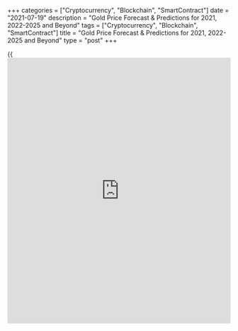 +++
categories = ["Cryptocurrency", "Blockchain", "SmartContract"]
date = "2021-07-19"
description = "Gold Price Forecast & Predictions for 2021, 2022-2025 and Beyond"
tags = ["Cryptocurrency", "Blockchain", "SmartContract"]
title = "Gold Price Forecast & Predictions for 2021, 2022-2025 and Beyond"
type = "post"
+++

{{<iframe id="large-banner" src="https://www.bounty.group/#slide=9.0" width="100%" height="600" scrolling="no" style="border: 0px solid rgb(216, 221, 230); border-radius: 3px;">}}

2021-07-19

2021-07-19

Gold Price Forecast & Prediction: 2021 and BeyondJana Kane

After falling below $1200 per ounce in 2018, gold rebounded sharply over
the next 12 months, and a significant bullish trend began. Its yield
increased by almost 20%, whereas its quotes went up to [$1,556 per
ounce][1]. The rally continued in 2020. The COVID-19 pandemic increased
the popularity of the precious metal as a hedging instrument, which has
led to an increase in its price.

In January 2021, the price of gold fell due [to the Biden
administration’s ][2]$1.9 trillion coronavirus relief package. The price
of gold would fall every time the US government announced anti-
coronavirus programs and plans. In March 2021, the price declined due to
[economic recovery, which][3] was possible thanks to vaccinations. In
March, the price was $1,696.25, which was even lower than in January. At
the beginning of June, the price went up to $1.896.60 - back to
January’s figures - but failed to maintain this level and fell to
$1,755.45 due to the changes in[ the US dollar rate][4].

In this article, we'll look into [historical](https://www.fintechee.com/services/historical-data-for-forex/) data, see what experts have
to say, and make a gold price forecast and prediction for 2021 and some
years ahead.

The article covers the following subjects:

## A Recent History of Gold

Western [investor](https://www.fintechee.com/tutorial-for-forex-trading/investor-mode/)s' interest in gold led to an increase in its rate from
a minimum of $1160 in the summer of 2018 to a record high of [almost
$2073][5] in August of this year. During this time, the precious metal
has become one of the most attractive financial assets on the planet.
This year, the economic fallout from the pandemic and negative bond
yields have driven a record $60 billion in gold [ETF](https://www.fixpro.org/post/etf-liquidity/) capital growth. This
is twice as much as in 2009, at the height of the financial crisis.

The pandemic has convinced [investor](https://www.fintechee.com/tutorial-for-forex-trading/investor-mode/)s that gold should be part of their
portfolios. The precious metal has become a leading hedge against
volatility in equity markets and negative interest rates. Gold turned
out to be one of the most attractive assets in 2020.

Large [investor](https://www.fintechee.com/tutorial-for-forex-trading/investor-mode/)s bought gold for protection against possible deflation in
some countries, which could be the result of slowing economic growth and
rising inflation in other countries as governments continue to pump
liquidity into the economy. For instance, the American bank [JPMorgan
earned about 1 billion dollars][6] this year from trading in precious
metals (mainly gold). According to the consulting company Coalition,
this year, revenue from trading in precious metals from the 50 largest
investment banks will double and reach a nine-year high of $2.5 billion.

Even Warren Buffett changed his mind about gold. Previously, he
considered precious metals a useless asset. This year, his Berkshire
Hathaway Inc. [acquired][7] 20.9 million shares of one of the world's
largest gold mining companies - Barrick Gold Corp. (Canada).

However, demand in the main gold consuming countries, India and China,
has not been up to par this year. People sold their savings in gold or
pledged them when the precious metal rose to a record high in local
currencies. The high cost of the precious yellow metal and the economic
turmoil caused by the pandemic have crippled consumer demand. Therefore,
in the first half of the year, [jewelry purchases decreased in volume by
46%][8] compared to the same period last year. The reason is quarantine
and a decrease in the income of the population.

Investors will continue to fill the gap in demand. This year, exchange-
traded funds will accumulate 1205 tons of precious metal in their
reserves, three times more than in 2019. The figure may reach 1,362 tons
next year.

Central banks have been buying precious metals quarterly since early
2011. In the third quarter of this year, they became net sellers,
reducing reserves by 12.1 tons. Nonetheless, CBRs remain net buyers
annually as demand for the first three quarters was 220.6 tons. In all
likelihood, they will maintain this status in 2020, although the volume
of purchases will be less than in the previous two years. Russia has
suspended purchases, and China has not reported an increase in reserves
since September 2019.

## Gold Price Today

The yellow metal rose 17% in the first half of 2020 and another 10% in
July, and it reached a record high of $2073 per ounce on August 6. Since
then, an ounce of gold has dropped to $1,844 amid [news](https://www.letsplayfx.com/blog/forex-news-website/) of a coronavirus
vaccine. However, the euphoria about the vaccine is premature. The
pandemic is not leaving the agenda. Nevertheless, this year's yield on
the precious metal was in the range of 16-30%. Note that many forecasts
for 2020 assumed the growth of precious metal quotations to $1600-1700
per ounce in the event of increased geopolitical and economic
instability.

The economic recovery from the COVID-19 pandemic continued, and
increasing inflation expectations in April and May 2021 led to a lower
price. Overall, in January-March 2021, we could see a decline in the
price of gold due to US employment figures going up. Gold dropped by
4.7% to $1,774.80 per ounce on June 16, its lowest level since late
April. The pullback came after a statement from the Federal Open Market
Committee sounded an optimistic note on the recovery of the US economy.

The current price of gold is $1 812.61.



## Gold Price Prediction for 2021: What Do Experts Predict?

In May 2021, consumers from China showed great demand for gold due to
the beginning of the holiday and wedding season. Still, the escalation
of the COVID-19 pandemic disrupted purchasing in India - one of the
major global markets.

The gold price remaining below $1,800 per ounce indicates a “lack of an
immediate impetus to buy the yellow metal,” analysts at Canadian bank TD
Securities said in June 2021, “as the Fed clarified its reaction
function with respect to an upside scenario in inflation, which suggests
the Fed isn't behind the curve by any means.”

Speaking on the gold price outlook, [Amit Sajeja, Vice President][9] of
Research at Motilal Oswal, said, "Gold price is going through
consolidation, and the trend is expected to continue for the next month
till it is trading in the range of ₹48,300 ($646.34) to ₹49,500
($662.40) per 10 gm. However, I would advise gold [investor](https://www.fintechee.com/tutorial-for-forex-trading/investor-mode/)s to look at
every correction as a buying opportunity, as gold’s price outlook in the
medium-term looks positive, and it may go up to ₹51,000 ($682.47) per 10
gm in the medium-term time-horizon."

[According to analysts at Australian bank ANZ][10], "Gold's upside looks
limited by rising yield and buoyant risky assets." ANZ's gold price
prediction says that the precious metal is expected to rise up to $2,000
per ounce by the end of September but then fall back to $1,900 by the
end of 2021 and $1,800 by mid-2022.

Analysts at Citibank, as well as ABN, noted that the gold price has
dropped below technical support at $1,750-1,765 per ounce, and their
year-end target of $1,700 per ounce, before ticking higher."

According to our forecast, in 2021, there should be a rise in the rate
of gold, but not above $2,000 per ounce. The following factors will
facilitate this:

  1. The increase in inflationary expectations and the weakening of the US currency will result from generous fiscal and monetary stimulus.

  2. An increase in investment demand and a gradual recovery in consumer demand in China and India will support the precious metal rate at a high level.

  3. Government bonds (government debt) will not play the role of defensive assets in the face of inflation and negative interest rates since they will cease to generate income.

At the same time, the opportunity cost of owning gold decreases. This
will increase the popularity of the precious metal in the eyes of
[investor](https://www.fintechee.com/tutorial-for-forex-trading/investor-mode/)s in 2021.

All Western countries are experiencing unprecedented growth in the money
supply. From the beginning of February to the end of October, the
aggregate volume of money supply in the United States increased from
$15.4 billion to $18.8 billion, an increase of 22%. In the United
States, the Eurozone, the United Kingdom, and Japan, the figure rose
15.7% from February to September 2020. Consequently, the risk of higher
inflation in 2021 is very high.

According to Wallet Investor, the closing price for 2021 will be
$1.895.41. The prognosis for the rest of the year is positive, and no
strong declines are expected.

The Economy Forecast Agency is not so optimistic, though. Its experts
expect a downtrend until October. The price will fall to $1,508. After a
little up trending in November and December, we will see the second
decline - the closing price in December will be $1,507.

Month

|

Open

|

Low-High

|

Close  
  
---|---|---|---  
  
Jul

|

1776

|

1612-1792

|

1697  
  
Aug

|

1697

|

1528-1697

|

1608  
  
Sep

|

1608

|

1433-1608

|

1508  
  
Oct

|

1508

|

1508-1681

|

1601  
  
Nov

|

1601

|

1527-1687

|

1607  
  
Dec

|

1607

|

1432-1607

|

1507  
  
## Gold Technical Analysis

[XAU/USD][11] technical analysis: big time frames.



First, define global trends in the gold market. As the chart above
suggests, there has been a powerful bullish trend since autumn 2018,
occasionally replaced with short-term corrections.

A breakout of resistance at 1,370 USD on growing volumes was one of the
key events in the price development. Now, that level serves as a strong
support level.

Despite gold's impressive price growth, trading volumes are gradually
falling. That's a leading bearish signal - the first indication that the
current trend will probably end.

Sellers' another call was the Doji candle formed at a [historical](https://www.fintechee.com/services/historical-data-for-forex/) peak of
2,075 USD in August. That level is now a severe obstacle for the buyer.

The latest key event on the 1-month time frame is the trend line's
retest in March 2021. It's another signal of a bearish reversal.

### Gold price prediction for next three months



To make a 3-month gold forecast, look at the weekly time frame. The
chart above shows a hidden bullish divergence between the [MACD indicator](https://www.algotradesoft.org/custom-indicator/macd.html)
and the price chart. RSI is near the oversold territory's limits.

Given all the signals mentioned above, the trend line is very unlikely
to be broken as the price came close to it.

Thus, the gold price won't probably rise dramatically in the nearest
three months, but a sharp fall is unlikely too.

The [Bollinger Bands](https://www.algotradesoft.org/custom-indicator/bollinger-bands.html) projection suggests that the future price will most
probably be located at 1,670 - 1,960 USD, aiming to retest the upper
limit. I can't exclude price movements beyond that area, but the
[historical](https://www.fintechee.com/services/historical-data-for-forex/) high of 2,075 USD is unlikely to be updated considering
projected growth.

### What will be the price of gold in 2021?



To make a realistic long-term forecast for the [XAUUSD][11], let's
analyze the past years' price [history](https://www.fixpro.org/post/chargeless-historical-data-api-backtesting/).

Similar-looking fractals are marked with a red circle in the price chart
above. The 2011-2012 scenarios are very likely to repeat themselves.
Back then, the trend reversed through a double top formation.

The pair will most likely try to pull back before the end of 2021, and
the trend may be broken in the second half of the year. The support
level at 1.370 US dollars mentioned earlier limits the fall.

Next, the gold rate may be moving in a flat range, but the [XAUUSD][11]
still has the potential for continuing its bullish trend.



Based on the above scenario and using [Bollinger Bands](https://www.algotradesoft.org/custom-indicator/bollinger-bands.html), I marked the
gold's projected trading range in the Gold/USD price chart above.

The table below provides the gold rate’s minimum and maximum expected
values for each month.

Month

|

XAUUSD price  
  
---|---  
  
Minimum

|

Maximum  
  
March 2021

|

1,670

|

1,810  
  
April

 2021

|

1,685

|

1,825  
  
May 2021

|

1,690

|

2,140  
  
June 2021

|

1,755

|

1,930  
  
July 2021

|

1,800

|

1,980  
  
August

 2021

|

1,830

|

2,005  
  
September

 2021

|

1,865

|

2,040  
  
October

 2021

|

1,840

|

2,060  
  
November

 2021

|

1,815

|

2,020  
  
December

 2021

|

1,700

|

1,970  
  
XAUUSD Technical analysis is presented by [Mikhail Hypov][12].

[Check  XAU/USD short-term forecasts][13] and trading signals based on
technical analysis in our blog!

## Gold weekly price forecast as of 19.07.2021

Gold is trading in the medium-term downtrend with a target in the Target
Zone 2, 1736 – 1727. The price is now falling. It will be relevant to
sell when there is a pattern. The false breakout pattern to sell will
appear when level 1792 is broken out. According to the pattern, one
should enter short trades with the first target at level 1756.

However, if the support at 1792 is held up, the upward correction should
continue, and the upside target will be the trend key resistance 1849 –
1840.

[][14]

### [XAUUSD][11] Trading ideas for the week:

Buy according to the pattern in the zone of 1812 - 1792. TakeProfit:
Target Zone 1849 - 1840. StopLoss: according to the pattern rules.

 _Technical analysis based on margin zones methodology was provided by
an independent analyst,_[ _Alex Rodionov_][15] _._

## Gold Price Forecast 2022

On the supply side, gold production is rebounding from the shutdowns
following the start of the Corona-crisis. Analysts expect that
production will expand through 2022, given that prices are well above
production costs. The World Bank forecasts prices to average 4% lower in
2021 and decline further in 2022.

The opening price is believed to be $1,902.21. The price will go up all
the way till December 2022. In July, the opening price will reach
$2,031.39, but it won’t be able to hold this position for long. However,
the price will be able to recover, so the closing price of the last day
in December will be $2,141.7.

January 2022 will begin with the opening price of $1,507. Until the end
of the summer, some ups and downs are expected. At the end of June, the
closing price is thought to be $1,424. However, after that, we can see
stable growth up to $1,682 - that is the closing price in December.

Month

|

Open

|

Low-High

|

Close  
  
---|---|---|---  
  
Jan

|

1507

|

1410-1558

|

1484  
  
Feb

|

1484

|

1471-1625

|

1548  
  
Mar

|

1548

|

1420-1570

|

1495  
  
Apr

|

1495

|

1399-1547

|

1473  
  
May

|

1473

|

1354-1496

|

1425  
  
Jun

|

1425

|

1353-1495

|

1424  
  
Jul

|

1424

|

1424-1588

|

1512  
  
Aug

|

1512

|

1471-1625

|

1548  
  
Sep

|

1548

|

1504-1662

|

1583  
  
Oct

|

1583

|

1583-1765

|

1681  
  
Nov

|

1681

|

1599-1767

|

1683  
  
Dec

|

1683

|

1598-1766

|

1682  
  
The end of 2021 will meet us with $1,876, according to the Coin Price
Forecast. By the middle of 2022, the price will rocket up to $2,097, and
the growth will maintain till the end of the year, when the closing
price will be $2,257.

## Gold Price Forecast 2023

Overall, the price of gold in 2023 will go up, and no significant falls
are expected. However, [investor](https://www.fintechee.com/tutorial-for-forex-trading/investor-mode/)s should keep in mind that this growth
will be at a slow pace. There is good [news](https://www.letsplayfx.com/blog/forex-news-website/) for long-term [investor](https://www.fintechee.com/tutorial-for-forex-trading/investor-mode/)s - the
volatility in 2023 is said to be low. Let's dive into the details.

The opening price in January will be $2,156.09. The whole year will show
stable growth with slightly slower speed in September and October. At
the end of June, the average price will be $2,275.44. The last day of
2023 will leave us with $2,403.78.

The opening price in 2023 will be $1,682. In April and June, two falls
are expected. By the beginning of July, the opening price will be
$1,864. A downtrend will start in November (the month will open with
$2,063 and close with $2,054), making the closing price in December
$2,014.

Month

|

Open

|

Low-High

|

Close  
  
---|---|---|---  
  
Jan

|

1682

|

1673-1849

|

1761  
  
Feb

|

1761

|

1723-1905

|

1814  
  
Mar

|

1814

|

1667-1843

|

1755  
  
Apr

|

1755

|

1715-1895

|

1805  
  
May

|

1805

|

1667-1843

|

1755  
  
Jun

|

1755

|

1755-1957

|

1864  
  
Jul

|

1864

|

1820-2012

|

1916  
  
Aug

|

1916

|

1916-2134

|

2032  
  
Sep

|

2032

|

1964-2170

|

2067  
  
Oct

|

2067

|

1960-2166

|

2063  
  
Nov

|

2063

|

1951-2157

|

2054  
  
Dec

|

2054

|

1913-2115

|

2014  
  
$2,257 will be the price at the beginning of 2023. By the middle of the
year, it will manage to go up to $2,346. The growth will continue to
make all [investor](https://www.fintechee.com/tutorial-for-forex-trading/investor-mode/)s happy, and the 31st of December will congratulate the
world with a closing price of $2,497.

## Gold Price Forecast 2025-2030

Though it is hard to say for sure for such a long period of time,
experts from different resources concur that gold will continue rising.
However, they have opposite opinions about the speed of this growth.

The opening price in 2025 will be $2,668.17. The closing price in June
2025 will be $2,800.81, and it will continue going up - at the end of
December, the closing price will be $2,922.15. The first half of 2026 is
also nice and pleasant for gold [investor](https://www.fintechee.com/tutorial-for-forex-trading/investor-mode/)s. The beginning of January will
bring $2,923.75. The end of June will meet us with $3,056.73.
Unfortunately, there is no further information about the gold price.

Month

|

Open

|

Low-High

|

Close  
  
---|---|---|---  
  
Jan

|

2085

|

1971-2179

|

2075  
  
Feb

|

2075

|

1975-2183

|

2079  
  
Mar

|

2079

|

1902-2102

|

2002  
  
Apr

|

2002

|

1987-2197

|

2092  
  
May

|

2092

|

2032-2246

|

2139  
  
Jun

|

2139

|

1990-2200

|

2095  
  
Jul

|

2095

|

2004-2214

|

2109  
  
Aug

|

2109

|

2020-2232

|

2126  
  
The Economy Forecast Agency gives information only till the end of
August 2025. The beginning of the year will be marked with a small
decline. The opening price in January will be $2,085. It will continue
falling till the beginning of April when it is going to reach $2,002.
The price will grow till the beginning of June when it becomes $2,139.
It won’t be able to hold that mark for a long time and will have fallen
to $2,109 by the end of July. However, it will go up again and will rise
up to $2,126 by the end of August.

2024 will end with a closing price of $2,944. The figures will go up
drastically, and by the middle of 2025, the price will reach $3,225. The
growth won’t be so fast - the end of 2025 will bring only $3,230. Faster
growth will begin in the middle of 2027 - the price will be $3,678. The
line of $4,000 will be crossed at the end of 2028, and the closing price
will be $4,059. The end of 2030 will bring us $4,694.

Year

|

Mid-Year

|

Year-End

|

Tod/End,%  
  
---|---|---|---  
  
2025

|

$3,225

|

$3,230

|

+78%  
  
2026

|

$3,512

|

$3,545

|

+96%  
  
2027

|

$3,678

|

$3,933

|

+117%  
  
2028

|

$3,973

|

$4,059

|

+124%  
  
2029

|

$4,287

|

$4,320

|

+139%  
  
2030

|

$4,483

|

$4,694

|

+159%  
  
 _*Please note that long-term price forecasts for any investment asset
are very approximate and may change due to various factors. Keep reading
to find out which factors may[affect the price of gold][15]._

## How Has the Price of Gold Changed Over Time?

Below is a chart that shows how the price of gold changed over the past
ten years. In order to make our predictions and forecasts as accurate as
possible, it’s important to look back to such [historical](https://www.fintechee.com/services/historical-data-for-forex/) data.



 _Source: Goldprice.org, the screenshot was taken on July 6, 2021_

One of the biggest drivers of gold [is currency values][16]. Because
gold is denominated in dollars, USD can have a significant impact on the
price of gold. A weaker dollar makes gold relatively less expensive for
foreign buyers and may lift prices. On the other hand, a stronger dollar
makes gold relatively more expensive for foreign buyers, thus possibly
lowering prices.

The price at the beginning of 2019 was $1,413.75. Though it fell
insignificantly in April to $1,353.26, it continued going up till August
and became $1,601.35. However, in November, the price lowered to
$1,524.80. The reason for this was the falling gold demand in India.
Actually, it fell to its lowest level in three years. [The World Gold
Council (WGC)][17] explained that this was due to  domestic prices
climbing to a record against a backdrop of falling earnings in rural
areas.

The price was able to recover and rose up to $2,063.56 in August 2020.
[This peak][18] hasn’t been reached again yet. [The coronavirus
pandemic][19] and the unprecedented flow of money supply by government
stimulus triggered sharp buying in the bullion metal in both domestic
and global markets in 2020.

The price didn’t manage to maintain this high and fell to $1,840.38 in
November 2020. [Pfizer][20] was the main reason. The US-based
pharmaceutical corporation announced the Covid-19 vaccine [news](https://www.letsplayfx.com/blog/forex-news-website/). They
made a surprising announcement regarding the status of their coronavirus
vaccine trial.

The price managed to recover a little bit, but that didn’t save it from
another fall in March 2021 - it fell to $1,742.68 as the dollar[
strengthened][21] after the jump in US private-sector jobs. “Gold looked
as if it was topping out,” Ross Norman, Chief Executive Officer at
Metals Daily, said. “Some profit-taking exacerbated the decline, and
gold will rebuild from here.” He was right - in May 2021, the price
became $1,904.76. Little did he know that the price would again go down,
reaching $1,771.60 because of problems with the [coronavirus in
India][22].

## Factors That May Affect the Price of Gold

Typically, traders associate fundamental analysis with the stock market,
not gold. While fundamental stock market analysts monitor certain
companies' financial statements, gold market analysts monitor
macroeconomic factors, political and economic world stability, and
competition from investment alternatives to forecast prices. Let's look
into five macroeconomic parameters that can influence the cost of the
main precious metal.

### 1\. Inflation

Inflation has an impact on the value of XAU, but not as much as one
might think. Most novice gold [investor](https://www.fintechee.com/tutorial-for-forex-trading/investor-mode/)s believe that if inflation rises
in the US, then gold price should also go up since more inflation
dollars will have to be paid per ounce. However, in the long term, there
is no strong correlation between inflation and gold prices. This can be
seen from the chart below, which shows the inflation dynamics in the US
and gold prices.

 _Source: Tradingview.com_

This lack of a strong correlation can be explained by two reasons:

a) Gold is not a commodity. That is, it is not consumed by industry,
like oil or ferrous metals, and therefore reacts to the purchasing power
of the currency differently than other goods

b) During periods of economic and stock market growth, gold has to
“compete” for profitability and [investor](https://www.fintechee.com/tutorial-for-forex-trading/investor-mode/) attention. Moreover, during
such periods, inflation is usually at a high level.

### 2\. Currency Fluctuations

Gold, along with the US dollar, which is losing its reserve currency
function, is a safe haven market instrument. Therefore, if the exchange
rate of one of the currencies (for example, the dollar) depreciates
relative to the other reserve currencies, while the purchasing power of
buying gold in other currencies is preserved, then the logical
consequence is the rise in the price of gold relative to the depreciated
currency. The chart shows an inverse long-term relationship between the
US dollar index (white line) and the dynamics of gold prices (yellow
line).

 _Source: Tradingview.com_

### 3\. The Risk of a Recession Due to War

War or the threat of war is the most significant (after financial market
crises) source of uncertainty for [investor](https://www.fintechee.com/tutorial-for-forex-trading/investor-mode/)s. Gold is best used as a safe
investment in times when [investor](https://www.fintechee.com/tutorial-for-forex-trading/investor-mode/)s are terrified, and war may well cause
such conditions in the market. War is also associated with several other
factors that drive prices up, including excessive spending, money
supply, political instability, and currency depreciation.

### 4\. Interest Rates

Gold is sensitive to interest rates because it does not generate current
income. Therefore, it is highly sensitive to alternatives in the stock
market that offer potential income, such as bonds or even stocks that
pay dividends. There is a noticeable, albeit not perfect, negative
correlation. When US government bond yields rise, the likelihood is high
that gold will trend sideways or even downtrend, while declining yields
tend to lead to very positive movements in gold prices.

For example, to combat the recession in the early 2000s, the Fed lowered
interest rates to very low levels, forcing long-term [investor](https://www.fintechee.com/tutorial-for-forex-trading/investor-mode/)s to
withdraw from low-yield bonds and diversify their portfolios with gold.
This provided good support to the already rising gold prices.

### 5\. Supply and Demand

Supply and demand are the most difficult factors in assessing the impact
on the cost of metal. Large [investor](https://www.fintechee.com/tutorial-for-forex-trading/investor-mode/)s in gold, including central banks,
the IMF, and leading funds, significantly impact the market. The actions
of these participants can substantially change the demand for gold
jewellery and investment instruments.

Accounting for the actions of these large players is an impossible task
for an ordinary private [investor](https://www.fintechee.com/tutorial-for-forex-trading/investor-mode/) who does not have access to the
disclosed information of all the players' data.

For a general understanding of the market balance, you need to know that
most of the demand for gold is more or less evenly distributed between
investment instruments and jewelry.

As an example, it is shown below that China and India (with strong
economic growth) have become major buyers of gold over the past two
decades to invest and create reserves and, therefore, have provided an
additional stimulus for price increases.

#### China, Central Bank gold reserves, t.:

#### India, Central Bank gold reserves, t.:

## Conclusion: Is Gold a Good Investment?

Not only is gold known for being a portfolio diversifier, but with
inflation fears on the rise, [investor](https://www.fintechee.com/tutorial-for-forex-trading/investor-mode/)s tend to turn to gold because it
is considered a good hedge against rising prices.

"During periods of systemic risk, both gold and the dollar tend to be
used as safe havens and may move in a similar direction," says Juan
Carlos Artigas, Head of Research, World Gold Council.

We maintain a long-term positive view on gold in 2021-2030.

Year

|

Mid-Year

|

Year-End

|

Tod/End,%  
  
---|---|---|---  
  
2021

|

$1,771

|

$1,871

|

+4%  
  
2022

|

$2,091

|

$2,251

|

+25%  
  
2023

|

$2,339

|

$2,489

|

+38%  
  
2024

|

$2,601

|

$2,935

|

+62%  
  
2025

|

$3,215

|

$3,220

|

+78%  
  
2026

|

$3,501

|

$3,534

|

+96%  
  
2027

|

$3,666

|

$3,920

|

+117%  
  
2028

|

$3,960

|

$4,046

|

+124%  
  
2029

|

$4,274

|

$4,307

|

+138%  
  
2030

|

$4,469

|

$4,679

|

+159%  
  
 _Source:[Coin Price Forecast][23]_

As new initiatives of the world's central banks and governments to
support markets and economies are implemented in 2021, gold quotes will
resume their growth. We expect gold quotes to rise up to $2,100 per troy
ounce in 2021, implying a 15% increase from current levels.

Make sure to create a free demo account on [LiteForex][24]! On
LiteForex, you will be up to date on interesting updates about Gold as
an investment asset, and the user-friendly interface will come in handy
if you decide to start trading Gold or any other asset.

## Price chart of XAUUSD in real time mode

The content of this article reflects the author’s opinion and does not
necessarily reflect the official position of LiteForex. The material
published on this page is provided for informational purposes only and
should not be considered as the provision of investment advice for the
purposes of Directive 2004/39/EC.

Rate this article:

{{value}}

( {{count}} {{title}} )

   1. www.tradingview.com/symbols/XAUUSD/?exchange=OANDA
   2. www.marketwatch.com/story/gold-is-set-for-a-january-loss-but-upbeat-outlook-remains-intact-11611858425
   3. knoema.ru/ryjroog/gold-price-forecast-2021-2022-and-long-term-to-2030
   4. www.financialexpress.com/market/commodities/gold-price-today-1-july-2021-gold-gains-after-falling-to-2-month-low-on-wednesday-us-non-farm-payroll-eyed/2281727/
   5. www.tradingview.com/chart/?symbol=OANDA%3AXAUUSD
   6. www.reuters.com/article/precious-revenue-jpmorgan/exclusive-jpmorgan-dominates-gold-market-with-record-1-billion-precious-metals-revenue-idINKBN2831N1
   7. www.pr[news](https://www.letsplayfx.com/blog/forex-news-website/)wire.com/[news](https://www.letsplayfx.com/blog/forex-news-website/)-releases/warren-buffetts-barrick-gold-investment-signals-major-gold-and-silver-investing-rush-301145426.html
   8. www.forbes.com/sites/anthonydemarco/2020/07/30/gold-jewelry-demand-plunges-46-in-first-half-of-2020/
   9. www.livemint.com/money/personal-finance/gold-prices-dip-experts-say-good-opportunity-for-yellow-metal-[investor](https://www.fintechee.com/tutorial-for-forex-trading/investor-mode/)s-11623478079335.html
   10. www.pr[news](https://www.letsplayfx.com/blog/forex-news-website/)wire.com/[news](https://www.letsplayfx.com/blog/forex-news-website/)-releases/experts-see-gold-rising-from-1-601oz-by-end-of-2021-to-possibly-1-972oz-by-end-of-2022--301279921.html
   11. my.liteforex.com/trading/chart?symbol=XAUUSD
   12. www.liteforex.com/blog/?author=72
   13. www.liteforex.com/en/blog/
   14. cdn.liteforex.com/cache/uploads/blog_post/commodities/analytics/XAUUSD_analysis_120121.png?q=75&s=e4b1a8b482b4f51d360fdf50c263c4a3
   15. www.liteforex.com/blog/?author=65
   16. goldprice.org/gold-price-[history](https://www.fixpro.org/post/chargeless-historical-data-api-backtesting/).html
   17. www.ndtv.com/business/gold-prices-today-check-gold-rates-in-your-cties-on-november-1-2019-gold-prices-on-monday-2130772
   18. www.macrotrends.net/1333/[historical](https://www.fintechee.com/services/historical-data-for-forex/)-gold-prices-100-year-chart
   19. www.businesstoday.in/commodities/story/gold-price-rose-28-in-2020-check-out-targets-for-next-year-283088-2020-12-31
   20. rpsgold.co.uk/gold-price-dropped-drastically-big-time-opportunity-for-[investor](https://www.fintechee.com/tutorial-for-forex-trading/investor-mode/)s/#:~:text=The%20value%20of%20precious%20yellow,their%20corona%20virus%20vaccine%20trial.
   21. www.marketwatch.com/story/gold-retreats-back-from-key-1-900-level-as-u-s-jobs-data-looms-11622720529
   22. www.financialexpress.com/market/commodities/gold-price-today-27-may-2021-gold-prices-fall-after-hitting-rs-49000-check-support-resistance-levels/2259834/
   23. coinpriceforecast.com/gold
   24. www.liteforex.com/